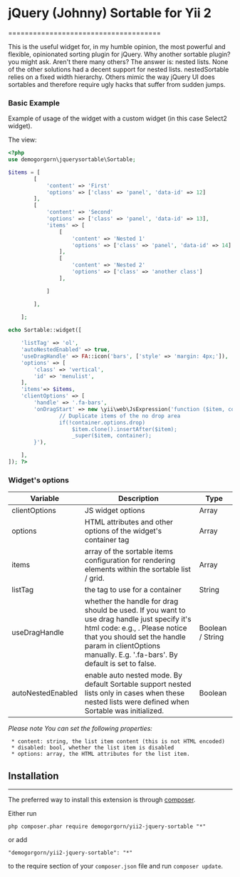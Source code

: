 # jQuery (Johnny) Sortable for Yii 2
=====================================

This is the useful widget for, in my humble opinion, the most powerful and flexible, opinionated sorting plugin for jQuery.
Why another sortable plugin? you might ask. Aren't there many others? 
The answer is: nested lists. None of the other solutions had a decent support for nested lists. nestedSortable relies on a fixed width hierarchy. Others mimic the way jQuery UI does sortables and therefore require ugly hacks that suffer from sudden jumps.

### Basic Example

Example of usage of the widget with a custom widget (in this case Select2 widget).

The view:
```php
<?php 
use demogorgorn\jquerysortable\Sortable;

$items = [
        [
            'content' => 'First'
            'options' => ['class' => 'panel', 'data-id' => 12]
        ],
        [
            'content' => 'Second'
            'options' => ['class' => 'panel', 'data-id' => 13],
            'items' => [
                [
                    'content' => 'Nested 1'
                    'options' => ['class' => 'panel', 'data-id' => 14]
                ],
                [
                    'content' => 'Nested 2'
                    'options' => ['class' => 'another class']
                ],

            ]

        ],
        
    ];

echo Sortable::widget([

    'listTag' => 'ol',
    'autoNestedEnabled' => true,
    'useDragHandle' => FA::icon('bars', ['style' => 'margin: 4px;']),
    'options' => [
        'class' => 'vertical',
        'id' => 'menulist',
    ],
    'items'=> $items,
    'clientOptions' => [
        'handle' => '.fa-bars',
        'onDragStart' => new \yii\web\JsExpression('function ($item, container, _super) {
                // Duplicate items of the no drop area
                if(!container.options.drop)
                    $item.clone().insertAfter($item);
                    _super($item, container);
        }'),

    ],
]); ?>
```

### Widget's options

Variable | Description | Type
------------ | ------------- | -------------
clientOptions | JS widget options | Array
options | HTML attributes and other options of the widget's container tag | Array
items | array of the sortable items configuration for rendering elements within the sortable list / grid. | Array
listTag | the tag to use for a container | String
useDragHandle | whether the handle for drag should be used. If you want to use drag handle just specify it's html code: e.g., _<i class="fa fa-bars"></i>_. Please notice that you should set the handle param in clientOptions manually. E.g. '.fa-bars'. By default is set to false. | Boolean / String
autoNestedEnabled | enable auto nested mode. By default Sortable support nested lists only in cases when these nested lists were defined when Sortable was initialized. | Boolean

*Please note You can set the following properties:*

     * content: string, the list item content (this is not HTML encoded)
     * disabled: bool, whether the list item is disabled
     * options: array, the HTML attributes for the list item.

## Installation
------------

The preferred way to install this extension is through [composer](http://getcomposer.org/download/).

Either run

```
php composer.phar require demogorgorn/yii2-jquery-sortable "*"
```

or add

```
"demogorgorn/yii2-jquery-sortable": "*"
```

to the require section of your `composer.json` file and run `composer update`.
